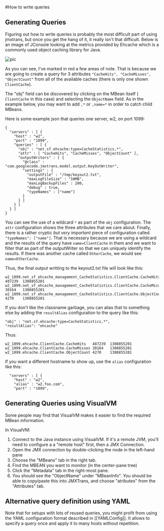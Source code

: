 #How to write queries

## Generating Queries

Figuring out how to write queries is probably the most difficult part of using jmxtrans, but once you get the hang of it, it really isn't that difficult. Below is an image of JConsole looking at the metrics provided by Ehcache which is a commonly used object caching library for Java.

![pic](http://jmxtrans.googlecode.com/svn/wiki/ehcache-example.png)

As you can see, I've marked in red a few areas of note. That is because we are going to create a query for 3 attributes ```"CacheHits", "CacheMisses", "ObjectCount"``` from all of the available caches (there is only one shown ```ClientCache```).

The "obj" field can be discovered by clicking on the MBean itself ( ```ClientCache``` in this case) and selecting the ```ObjectName``` field. As in the example below, you may want to add ```,*``` or ```,name=*```  in order to catch child MBeans.

Here is some example json that queries one server, w2, on port 1099:

```
{
  "servers" : [ {
    "host" : "w2",
    "port" : "1099",
    "queries" : [ {
      "obj" : "net.sf.ehcache:type=CacheStatistics,*",
      "attr" : [ "CacheHits", "CacheMisses", "ObjectCount" ],
      "outputWriters" : [ {
        "@class" : "com.googlecode.jmxtrans.model.output.KeyOutWriter",
        "settings" : {
          "outputFile" : "/tmp/keyout2.txt",
          "maxLogFileSize" : "10MB",
          "maxLogBackupFiles" : 200,
          "debug" : true,
          "typeNames" : ["name"]
        }
      } ]
    } ]
  } ]
}
```

You can see the use of a wildcard ```*``` as part of the ```obj``` configuration. The ```attr``` configuration shows the three attributes that we care about. Finally, there is a rather cryptic *but very important* piece of configuration called ```"typeNames": ["name"]```. That is necessary because we are using a wildcard and the results of the query have ```name=ClientCache``` in them and we want to filter that as part of the outputWriter so that we can uniquely identify the results. If there was another cache called ```OtherCache```, we would see ```name=OtherCache```.

Thus, the final output writting to the keyout2.txt file will look like this:

```
w2_1099.net_sf_ehcache_management_CacheStatistics.ClientCache.CacheHits	487239	1308855201
w2_1099.net_sf_ehcache_management_CacheStatistics.ClientCache.CacheMisses	30164	1308855201
w2_1099.net_sf_ehcache_management_CacheStatistics.ClientCache.ObjectCount	4270	1308855201
```

If you don't like the classname garbage, you can alias that to something else by adding the ```resultAlias``` configuration to the query like this: 

```
"obj" : "net.sf.ehcache:type=CacheStatistics,*",
"resultAlias": "ehcache"
```

Thus:

```
w2_1099.ehcache.ClientCache.CacheHits	487239	1308855201
w2_1099.ehcache.ClientCache.CacheMisses	30164	1308855201
w2_1099.ehcache.ClientCache.ObjectCount	4270	1308855201
```

If you want a different hostname to show up, use the ```alias``` configuration like this:

```
  "servers" : [ {
    "host" : "w2",
    "alias" : "w2.foo.com",
    "port" : "1099",
```

## Generating Queries using VisualVM

Some people may find that VisualVM makes it easier to find the required MBean information.
 
In VisualVM:

1. Connect to the Java instance using VisualVM. If it's a remote JVM, you'll need to configure a a "remote host" first, then a JMX Connection.
2. Open the JMX connection by double-clicking the node in the left-hand pane
3. Choose the "MBeans" tab in the right tab.
4. Find the MBEAN you want to monitor (in the center-pane tree)
5. Click the "Metadata" tab in the right-most pane.
6. You should see the "ObjectName" under "MBeanInfo". You should be able to copy/paste this into JMXTrans, and choose "atributes" from the "Attributes" tab.

## Alternative query definition using YAML
Note that for setups with lots of reused queries, you might profit from using the YAML configuration format described in [[YAMLConfig]]. It allows to specify a query once and apply it to many hosts without repetition.